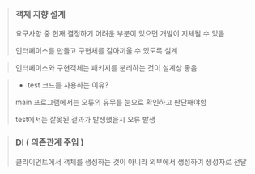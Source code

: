 > ### 객체 지향 설계
>
> 요구사항 중 현재 결정하기 어려운 부분이 있으면 개발이 지체될 수 있음
>
> 인터페이스를 만들고 구현체를 갈아끼울 수 있도록 설계

> 인터페이스와 구현객체는 패키지를 분리하는 것이 설계상 좋음

> - test 코드를 사용하는 이유?
>
> main 프로그램에서는 오류의 유무를 눈으로 확인하고 판단해야함
>
> test에서는 잘못된 결과가 발생했을시 오류 발생

> ### DI ( 의존관계 주입 )
>
> 클라이언트에서 객체를 생성하는 것이 아니라 외부에서 생성하여 생성자로 전달



